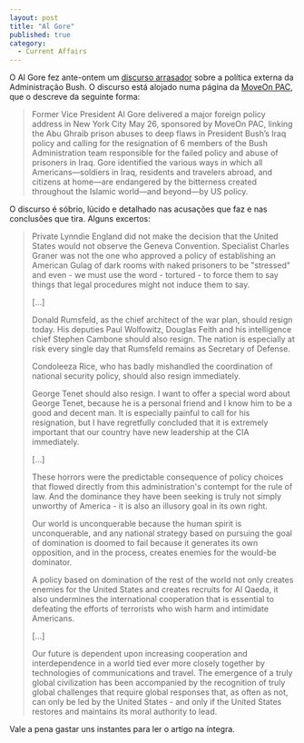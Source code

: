 ```yaml
---
layout: post
title: "Al Gore"
published: true
category:
  - Current Affairs
---
```


O Al Gore fez ante-ontem um [discurso arrasador] sobre a política
externa da Administração Bush. O discurso está alojado numa página da
[MoveOn PAC], que o descreve da seguinte forma:

> Former Vice President Al Gore delivered a major foreign policy address
> in New York City May 26, sponsored by MoveOn PAC, linking the Abu
> Ghraib prison abuses to deep flaws in President Bush’s Iraq policy and
> calling for the resignation of 6 members of the Bush Administration
> team responsible for the failed policy and abuse of prisoners in Iraq.
> Gore identified the various ways in which all Americans—soldiers in
> Iraq, residents and travelers abroad, and citizens at home—are
> endangered by the bitterness created throughout the Islamic world—and
> beyond—by US policy.

O discurso é sóbrio, lúcido e detalhado nas acusações que faz e nas
conclusões que tira. Alguns excertos:

> Private Lynndie England did not make the decision that the United
> States would not observe the Geneva Convention. Specialist Charles
> Graner was not the one who approved a policy of establishing an
> American Gulag of dark rooms with naked prisoners to be "stressed" and
> even - we must use the word - tortured - to force them to say things
> that legal procedures might not induce them to say.
>
> \[...\]
>
> Donald Rumsfeld, as the chief architect of the war plan, should resign
> today. His deputies Paul Wolfowitz, Douglas Feith and his intelligence
> chief Stephen Cambone should also resign. The nation is especially at
> risk every single day that Rumsfeld remains as Secretary of Defense.
>
> Condoleeza Rice, who has badly mishandled the coordination of national
> security policy, should also resign immediately.
>
> George Tenet should also resign. I want to offer a special word about
> George Tenet, because he is a personal friend and I know him to be a
> good and decent man. It is especially painful to call for his
> resignation, but I have regretfully concluded that it is extremely
> important that our country have new leadership at the CIA immediately.
>
> \[...\]
>
> These horrors were the predictable consequence of policy choices that
> flowed directly from this administration's contempt for the rule of
> law. And the dominance they have been seeking is truly not simply
> unworthy of America - it is also an illusory goal in its own right.
>
> Our world is unconquerable because the human spirit is unconquerable,
> and any national strategy based on pursuing the goal of domination is
> doomed to fail because it generates its own opposition, and in the
> process, creates enemies for the would-be dominator.
>
> A policy based on domination of the rest of the world not only creates
> enemies for the United States and creates recruits for Al Qaeda, it
> also undermines the international cooperation that is essential to
> defeating the efforts of terrorists who wish harm and intimidate
> Americans.
>
> \[...\]
>
> Our future is dependent upon increasing cooperation and
> interdependence in a world tied ever more closely together by
> technologies of communications and travel. The emergence of a truly
> global civilization has been accompanied by the recognition of truly
> global challenges that require global responses that, as often as not,
> can only be led by the United States - and only if the United States
> restores and maintains its moral authority to lead.

Vale a pena gastar uns instantes para ler o artigo na íntegra.

  [discurso arrasador]: http://www.moveonpac.org/goreremarks052604.html
  [MoveOn PAC]: http://www.moveonpac.org/

